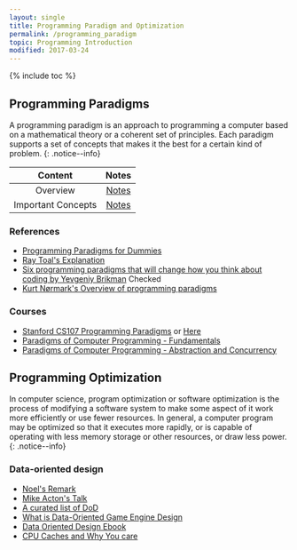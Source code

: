 ```yaml
---
layout: single
title: Programming Paradigm and Optimization
permalink: /programming_paradigm
topic: Programming Introduction
modified: 2017-03-24
---
```


{% include toc %}

## Programming Paradigms

A programming paradigm is an approach to programming a computer based on a mathematical theory or a coherent set of principles. Each paradigm supports a set of concepts that makes it the best for a certain kind of problem. 
{: .notice--info}

| Content | Notes |
|:-------:|:-----:|
| Overview | [Notes](/programming_paradigm_overview) |
| Important Concepts| [Notes](/programming_paradigm_concepts)|

### References

- [Programming Paradigms for Dummies](https://www.info.ucl.ac.be/~pvr/VanRoyChapter.pdf)
- [Ray Toal's Explanation](http://cs.lmu.edu/~ray/notes/paradigms/)
- [Six programming paradigms that will change how you think about coding by Yevgeniy Brikman](http://www.ybrikman.com/writing/2014/04/09/six-programming-paradigms-that-will/) <span class="btn btn--success">Checked</span>
- [Kurt Nørmark's Overview of programming paradigms](http://people.cs.aau.dk/~normark/prog3-03/html/notes/theme-index.html)

### Courses

- [Stanford CS107 Programming Paradigms](https://see.stanford.edu/Course/CS107/198) or [Here](http://videolectures.net/stanfordcs107s08_programming_paradigms/)
- [Paradigms of Computer Programming - Fundamentals](https://courses.edx.org/courses/course-v1:LouvainX+Louv1.1x+3T2016/info)
- [Paradigms of Computer Programming - Abstraction and Concurrency](https://courses.edx.org/courses/course-v1:LouvainX+Louv1.2x+3T2016/info)

## Programming Optimization

In computer science, program optimization or software optimization is the process of modifying a software system to make some aspect of it work more efficiently or use fewer resources. In general, a computer program may be optimized so that it executes more rapidly, or is capable of operating with less memory storage or other resources, or draw less power.
{: .notice--info}

### Data-oriented design

- [Noel's Remark](http://gamesfromwithin.com/data-oriented-design)
- [Mike Acton's Talk](https://www.youtube.com/watch?v=rX0ItVEVjHc)
- [A curated list of DoD](https://github.com/taylor001/data-oriented-design)
- [What is Data-Oriented Game Engine Design](https://gamedevelopment.tutsplus.com/articles/what-is-data-oriented-game-engine-design--cms-21052)
- [Data Oriented Design Ebook](http://www.dataorienteddesign.com/dodmain/)
- [CPU Caches and Why You care](https://vimeo.com/97337258)